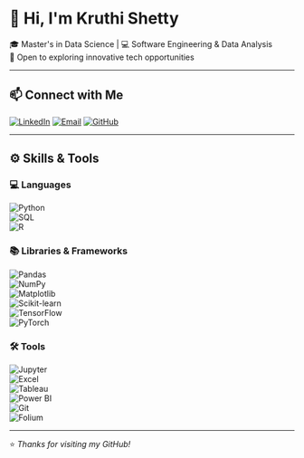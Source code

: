 # 👋 Hi, I'm Kruthi Shetty

🎓 Master's in Data Science | 💻 Software Engineering & Data Analysis  
🌟 Open to exploring innovative tech opportunities

---

## 📫 Connect with Me

[![LinkedIn](https://img.shields.io/badge/-LinkedIn-blue?logo=linkedin&logoColor=white&style=flat-square)](https://www.linkedin.com/in/kruthi-s-9787512a1/)
[![Email](https://img.shields.io/badge/-Email-%23D14836?style=flat-square&logo=gmail&logoColor=white)](mailto:kruthi96shetty@email.com)
[![GitHub](https://img.shields.io/badge/-GitHub-%2312100E?style=flat-square&logo=github&logoColor=white)](https://github.com/KruthiShetty)

---

## ⚙️ Skills & Tools

### 💻 Languages  
![Python](https://img.shields.io/badge/-Python-3776AB?style=flat-square&logo=python&logoColor=white)  
![SQL](https://img.shields.io/badge/-SQL-003B57?style=flat-square&logo=postgresql&logoColor=white)  
![R](https://img.shields.io/badge/-R-276DC3?style=flat-square&logo=r&logoColor=white)

### 📚 Libraries & Frameworks  
![Pandas](https://img.shields.io/badge/-Pandas-150458?style=flat-square&logo=pandas&logoColor=white)  
![NumPy](https://img.shields.io/badge/-NumPy-013243?style=flat-square&logo=numpy&logoColor=white)  
![Matplotlib](https://img.shields.io/badge/-Matplotlib-11557C?style=flat-square&logo=python&logoColor=white)  
![Scikit-learn](https://img.shields.io/badge/-Scikit--learn-F7931E?style=flat-square&logo=scikit-learn&logoColor=white)  
![TensorFlow](https://img.shields.io/badge/-TensorFlow-FF6F00?style=flat-square&logo=tensorflow&logoColor=white)  
![PyTorch](https://img.shields.io/badge/-PyTorch-EE4C2C?style=flat-square&logo=pytorch&logoColor=white)

### 🛠️ Tools  
![Jupyter](https://img.shields.io/badge/-Jupyter-F37626?style=flat-square&logo=jupyter&logoColor=white)  
![Excel](https://img.shields.io/badge/-Excel-217346?style=flat-square&logo=microsoft-excel&logoColor=white)  
![Tableau](https://img.shields.io/badge/-Tableau-E97627?style=flat-square&logo=tableau&logoColor=white)  
![Power BI](https://img.shields.io/badge/-PowerBI-F2C811?style=flat-square&logo=power-bi&logoColor=black)  
![Git](https://img.shields.io/badge/-Git-F05032?style=flat-square&logo=git&logoColor=white)  
![Folium](https://img.shields.io/badge/-Folium-77B829?style=flat-square)
 


---

⭐️ *Thanks for visiting my GitHub!*
